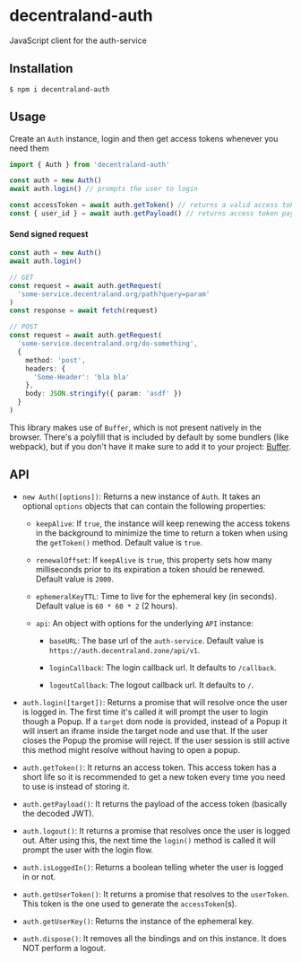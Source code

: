 # decentraland-auth

JavaScript client for the auth-service

## Installation

```
$ npm i decentraland-auth
```

## Usage

Create an `Auth` instance, login and then get access tokens whenever you need them

```ts
import { Auth } from 'decentraland-auth'

const auth = new Auth()
await auth.login() // prompts the user to login

const accessToken = await auth.getToken() // returns a valid access token
const { user_id } = await auth.getPayload() // returns access token payload data
```

#### Send signed request

```ts
const auth = new Auth()
await auth.login()

// GET
const request = await auth.getRequest(
  'some-service.decentraland.org/path?query=param'
)
const response = await fetch(request)

// POST
const request = await auth.getRequest(
  'some-service.decentraland.org/do-something',
  {
    method: 'post',
    headers: {
      'Some-Header': 'bla bla'
    },
    body: JSON.stringify({ param: 'asdf' })
  }
)
```

This library makes use of `Buffer`, which is not present natively in the browser. There's a polyfill that is included by default by some bundlers (like webpack), but if you don't have it make sure to add it to your project: [Buffer](https://github.com/feross/buffer).

## API

- `new Auth([options])`: Returns a new instance of `Auth`. It takes an optional `options` objects that can contain the following properties:

  - `keepAlive`: If `true`, the instance will keep renewing the access tokens in the background to minimize the time to return a token when using the `getToken()` method. Default value is `true`.

  - `renewalOffset`: If `keepAlive` is `true`, this property sets how many milliseconds prior to its expiration a token should be renewed. Default value is `2000`.

  - `ephemeralKeyTTL`: Time to live for the ephemeral key (in seconds). Default value is `60 * 60 * 2` (2 hours).

  - `api`: An object with options for the underlying `API` instance:

    - `baseURL`: The base url of the `auth-service`. Default value is `https://auth.decentraland.zone/api/v1`.

    - `loginCallback`: The login callback url. It defaults to `/callback`.

    - `logoutCallback`: The logout callback url. It defaults to `/`.

- `auth.login([target])`: Returns a promise that will resolve once the user is logged in. The first time it's called it will prompt the user to login though a Popup. If a `target` dom node is provided, instead of a Popup it will insert an iframe inside the target node and use that. If the user closes the Popup the promise will reject. If the user session is still active this method might resolve without having to open a popup.

- `auth.getToken()`: It returns an access token. This access token has a short life so it is recommended to get a new token every time you need to use is instead of storing it.

- `auth.getPayload()`: It returns the payload of the access token (basically the decoded JWT).

- `auth.logout()`: It returns a promise that resolves once the user is logged out. After using this, the next time the `login()` method is called it will prompt the user with the login flow.

- `auth.isLoggedIn()`: Returns a boolean telling wheter the user is logged in or not.

- `auth.getUserToken()`: It returns a promise that resolves to the `userToken`. This token is the one used to generate the `accessToken`(s).

- `auth.getUserKey()`: Returns the instance of the ephemeral key.

- `auth.dispose()`: It removes all the bindings and on this instance. It does NOT perform a logout.
